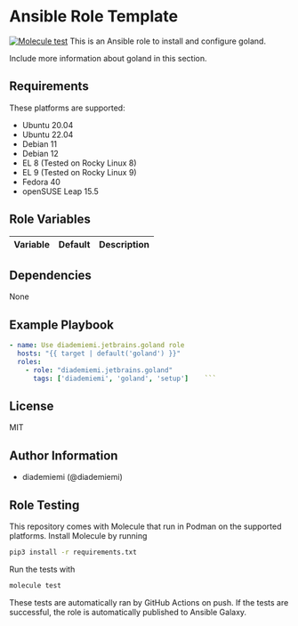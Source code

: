 Ansible Role Template
=========

[![Molecule test](https://github.com/diademiemi/ansible_collection_diademiemi.jetbrains/actions/workflows/ansible-role-goland.yml/badge.svg)](https://github.com/diademiemi/ansible_collection_diademiemi.jetbrains/actions/workflows/ansible-role-goland.yml)
This is an Ansible role to install and configure goland.

Include more information about goland in this section.

Requirements
------------
These platforms are supported:
- Ubuntu 20.04
- Ubuntu 22.04
- Debian 11
- Debian 12
- EL 8 (Tested on Rocky Linux 8)
- EL 9 (Tested on Rocky Linux 9)
- Fedora 40
- openSUSE Leap 15.5

<!--
- List hardware requirements here  
-->

Role Variables
--------------

Variable | Default | Description
--- | --- | ---
<!--
`variable` | `default` | Variable example
`long_variable` | See [defaults/main.yml](./defaults/main.yml) | Variable referring to defaults
`distro_specific_variable` | See [vars/debian.yml](./vars/debian.yml) | Variable referring to distro-specific variables
-->

Dependencies
------------
<!-- List dependencies on other roles or criteria -->
None

Example Playbook
----------------

```yaml
- name: Use diademiemi.jetbrains.goland role
  hosts: "{{ target | default('goland') }}"
  roles:
    - role: "diademiemi.jetbrains.goland"
      tags: ['diademiemi', 'goland', 'setup']    ```

```

License
-------

MIT

Author Information
------------------

- diademiemi (@diademiemi)

Role Testing
------------

This repository comes with Molecule that run in Podman on the supported platforms.
Install Molecule by running

```bash
pip3 install -r requirements.txt
```

Run the tests with

```bash
molecule test
```

These tests are automatically ran by GitHub Actions on push. If the tests are successful, the role is automatically published to Ansible Galaxy.

